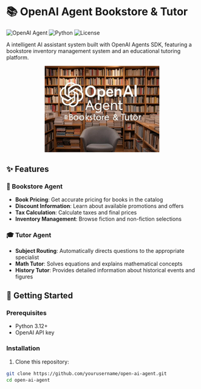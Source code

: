 # 📚 OpenAI Agent Bookstore & Tutor

![OpenAI Agent](https://img.shields.io/badge/OpenAI-Agent-brightgreen)
![Python](https://img.shields.io/badge/Python-3.12-blue)
![License](https://img.shields.io/badge/License-MIT-yellow)

A intelligent AI assistant system built with OpenAI Agents SDK, featuring a bookstore inventory management system and an educational tutoring platform.

<div align="center">
  <img src="image/agent-logo.png" width="60%" alt="Project Logo">
</div>

## ✨ Features

### 📖 Bookstore Agent
- **Book Pricing**: Get accurate pricing for books in the catalog
- **Discount Information**: Learn about available promotions and offers
- **Tax Calculation**: Calculate taxes and final prices
- **Inventory Management**: Browse fiction and non-fiction selections

### 🎓 Tutor Agent
- **Subject Routing**: Automatically directs questions to the appropriate specialist
- **Math Tutor**: Solves equations and explains mathematical concepts
- **History Tutor**: Provides detailed information about historical events and figures

## 🚀 Getting Started

### Prerequisites
- Python 3.12+
- OpenAI API key

### Installation

1. Clone this repository:
```bash
git clone https://github.com/yourusername/open-ai-agent.git
cd open-ai-agent